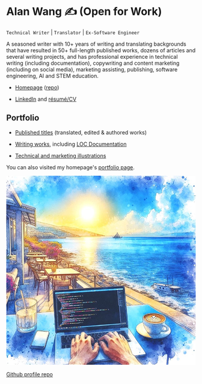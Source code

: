 # Alan Wang ✍️ (Open for Work)

`Technical Writer` | `Translator` | `Ex-Software Engineer`

A seasoned writer with 10+ years of writing and translating backgrounds that have resulted in 50+ full-length published works, dozens of articles and several writing projects, and has professional experience in technical writing (including documentation), copywriting and content marketing (including on social media), marketing assisting, publishing, software engineering, AI and STEM education.

- [Homepage](https://alankrantas.github.io/) ([repo](https://github.com/alankrantas/alankrantas.github.io))

- [LinkedIn](https://www.linkedin.com/in/alankrantas/) and [résumé/CV](https://www.cake.me/krantas)

## Portfolio

- [Published titles](https://github.com/alankrantas/alankrantas/blob/main/works/published.md) (translated, edited & authored works)

- [Writing works](https://github.com/alankrantas/alankrantas/blob/main/works/projects.md), including [LOC Documentation](https://loc-documentation.vercel.app/)

- [Technical and marketing illustrations](https://github.com/alankrantas/alankrantas/blob/main/works/illustration.md)

You can also visited my homepage's [portfolio page](https://alankrantas.github.io/?view=work).

![profile](profile.jpg)

[Github profile repo](https://github.com/alankrantas/alankrantas)
